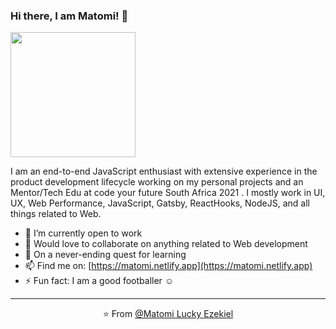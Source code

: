 ### Hi there, I am Matomi! 👋

<img align="" src="https://media.giphy.com/media/giphy.gif" width="200" height="200"/>

I am an end-to-end JavaScript enthusiast with extensive experience in the product development lifecycle working on my personal projects and an Mentor/Tech Edu at code your future South Africa 2021 . I mostly work in UI, UX, Web Performance, JavaScript, Gatsby, ReactHooks, NodeJS, and all things related to Web.

- 🔭 I’m currently open to work
- 👯 Would love to collaborate on anything related to Web development
- 🌱 On a never-ending quest for learning
- 📫 Find me on: [https://matomi.netlify.app](https://matomi.netlify.app)
- ⚡️ Fun fact: I am a good footballer ☺

---

<p align="center">⭐️ From <a href="https://github.com/ezekiel444">@Matomi Lucky <span color="green"> Ezekiel</span></a></p>
